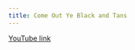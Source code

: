 ```yaml
---
title: Come Out Ye Black and Tans
---
```


[YouTube link](https://www.youtube.com/watch?v=E1R48hHU0Ys)

```

```
